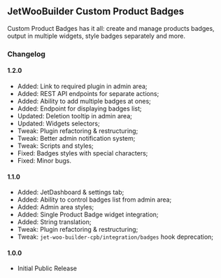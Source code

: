 ## JetWooBuilder Custom Product Badges

Custom Product Badges has it all: create and manage products badges, output in multiple widgets, style badges separately and more.

### Changelog

#### 1.2.0
- Added: Link to required plugin in admin area;
- Added: REST API endpoints for separate actions;
- Added: Ability to add multiple badges at ones;
- Added: Endpoint for displaying badges list;
- Updated: Deletion tooltip in admin area;
- Updated: Widgets selectors;
- Tweak: Plugin refactoring & restructuring;
- Tweak: Better admin notification system;
- Tweak: Scripts and styles;
- Fixed: Badges styles with special characters;
- Fixed: Minor bugs.

#### 1.1.0
- Added: JetDashboard & settings tab;
- Added: Ability to control badges list from admin area;
- Added: Admin area styles;
- Added: Single Product Badge widget integration;
- Added: String translation;
- Tweak: Plugin refactoring & restructuring;
- Tweak: `jet-woo-builder-cpb/integration/badges` hook deprecation;

#### 1.0.0
- Initial Public Release

